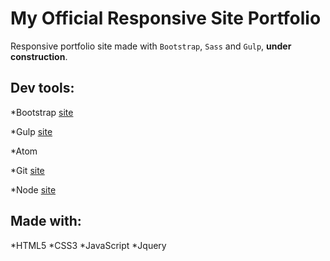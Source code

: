 # My Official Responsive Site Portfolio
 Responsive portfolio site made with `Bootstrap`, `Sass` and `Gulp`, **under construction**.


## Dev tools:

*Bootstrap [site](https://getbootstrap.com/)

*Gulp [site](https://gulpjs.com/) 

*Atom

*Git [site](https://git-scm.com/) 

*Node [site](https://nodejs.org/en/)

## Made with:

*HTML5
*CSS3
*JavaScript
*Jquery
